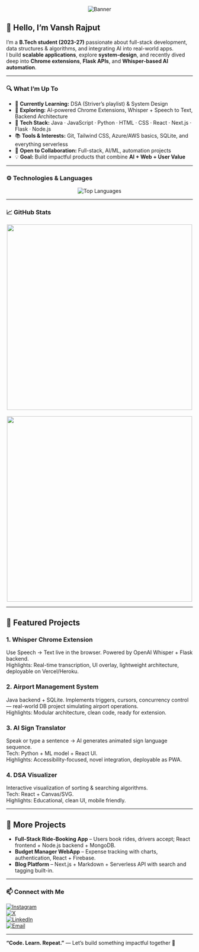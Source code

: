 <!-- Banner & Intro -->
<p align="center">
  <img src="https://capsule-render.vercel.app/api?text=Vansh Rajput&animation=fadeIn&color=gradient&height=120" alt="Banner"/>
</p>

## 👋 Hello, I’m **Vansh Rajput**

I’m a **B.Tech student (2023-27)** passionate about full-stack development, data structures & algorithms, and integrating AI into real-world apps.  
I build **scalable applications**, explore **system-design**, and recently dived deep into **Chrome extensions**, **Flask APIs**, and **Whisper-based AI automation**.

---

### 🔍 What I’m Up To
- 🎯 **Currently Learning:** DSA (Striver’s playlist) & System Design  
- 🧠 **Exploring:** AI-powered Chrome Extensions, Whisper + Speech to Text, Backend Architecture  
- 🚀 **Tech Stack:** Java · JavaScript · Python · HTML · CSS · React · Next.js · Flask · Node.js  
- 📚 **Tools & Interests:** Git, Tailwind CSS, Azure/AWS basics, SQLite, and everything serverless  
- 🤝 **Open to Collaboration:** Full-stack, AI/ML, automation projects  
- 💡 **Goal:** Build impactful products that combine **AI + Web + User Value**

---

### ⚙️ Technologies & Languages  
<p align="center">  
  <img src="https://github-readme-stats.vercel.app/api/top-langs/?username=VanshRajput-dev&layout=compact&theme=tokyonight" alt="Top Languages" />  
</p>

---

### 📈 GitHub Stats  
<div align="center">  
  <img src="https://github-readme-stats.vercel.app/api?username=VanshRajput-dev&show_icons=true&theme=tokyonight" width="500"/>  
  <br><br>  
  <img src="https://github-readme-streak-stats.herokuapp.com/?user=VanshRajput-dev&theme=tokyonight&hide_border=false" width="500"/>  
</div>

---

## 🚀 Featured Projects

### 1. **Whisper Chrome Extension**  
Use Speech → Text live in the browser. Powered by OpenAI Whisper + Flask backend.  
Highlights: Real-time transcription, UI overlay, lightweight architecture, deployable on Vercel/Heroku.

### 2. **Airport Management System**  
Java backend + SQLite. Implements triggers, cursors, concurrency control — real-world DB project simulating airport operations.  
Highlights: Modular architecture, clean code, ready for extension.

### 3. **AI Sign Translator**  
Speak or type a sentence → AI generates animated sign language sequence.  
Tech: Python + ML model + React UI.  
Highlights: Accessibility-focused, novel integration, deployable as PWA.

### 4. **DSA Visualizer**  
Interactive visualization of sorting & searching algorithms.  
Tech: React + Canvas/SVG.  
Highlights: Educational, clean UI, mobile friendly.

---

## 🧩 More Projects  
- **Full-Stack Ride-Booking App** – Users book rides, drivers accept; React frontend + Node.js backend + MongoDB.  
- **Budget Manager WebApp** – Expense tracking with charts, authentication, React + Firebase.  
- **Blog Platform** – Next.js + Markdown + Serverless API with search and tagging built-in.

---

### 📫 Connect with Me  
<p align="left">  
  <a href="https://www.instagram.com/vanshrajputxd/">  
    <img src="https://img.shields.io/badge/Instagram-222222?style=for-the-badge&logo=instagram&logoColor=white" alt="Instagram"/>  
  </a>  
  <br>  
  <a href="https://x.com/Vansh_Rajput_1">  
    <img src="https://img.shields.io/badge/X-222222?style=for-the-badge&logo=x&logoColor=white" alt="X"/>  
  </a>  
  <br>  
  <a href="https://www.linkedin.com/in/vansh-rajput-95348a270/">  
    <img src="https://img.shields.io/badge/LinkedIn-222222?style=for-the-badge&logo=linkedin&logoColor=white" alt="LinkedIn"/>  
  </a>  
  <br>  
  <a href="mailto:vr7404560@gmail.com">  
    <img src="https://img.shields.io/badge/Email-222222?style=for-the-badge&logo=gmail&logoColor=white" alt="Email"/>  
  </a>  
</p>

---

**“Code. Learn. Repeat.”** — Let’s build something impactful together 🚧  
